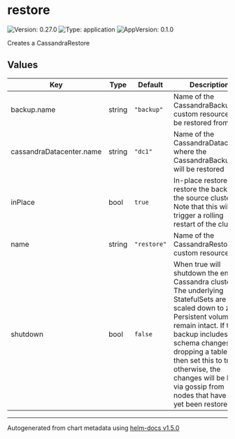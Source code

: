 # restore

![Version: 0.27.0](https://img.shields.io/badge/Version-0.27.0-informational?style=flat-square) ![Type: application](https://img.shields.io/badge/Type-application-informational?style=flat-square) ![AppVersion: 0.1.0](https://img.shields.io/badge/AppVersion-0.1.0-informational?style=flat-square)

Creates a CassandraRestore

## Values

| Key | Type | Default | Description |
|-----|------|---------|-------------|
| backup.name | string | `"backup"` | Name of the CassandraBackup custom resource to be restored from |
| cassandraDatacenter.name | string | `"dc1"` | Name of the CassandraDatacenter where the CassandraBackup will be restored |
| inPlace | bool | `true` | In-place restore will restore the backup to the source cluster. Note that this will trigger a rolling restart of the cluster. |
| name | string | `"restore"` | Name of the CassandraRestore custom resource |
| shutdown | bool | `false` | When true will shutdown the entire Cassandra cluster. The underlying StatefulSets are scaled down to zero. Persistent volumes remain intact. If the backup includes schema changes like dropping a table, then set this to true; otherwise, the changes will be lost via gossip from nodes that have not yet been restored. |

----------------------------------------------
Autogenerated from chart metadata using [helm-docs v1.5.0](https://github.com/norwoodj/helm-docs/releases/v1.5.0)
